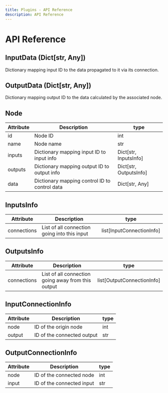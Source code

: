 ```yaml
---
title: Plugins - API Reference
description: API Reference
---
```


# API Reference

## InputData (Dict[str, Any])
Dictionary mapping input ID to the data propagated to it via its connection.

## OutputData (Dict[str, Any])
Dictionary mapping output ID to the data calculated by the associated node.

## Node
| Attribute | Description                                   | type                   |
| --------- | --------------------------------------------- | ---------------------- |
| id        | Node ID                                       | int                    |
| name      | Node name                                     | str                    |
| inputs    | Dictionary mapping input ID to input info     | Dict[str, InputsInfo]  |
| outputs   | Dictionary mapping output ID to output info   | Dict[str, OutputsInfo] |
| data      | Dictionary mapping control ID to control data | Dict[str, Any]         |

## InputsInfo
| Attribute   | Description                                  | type                      |
| ----------- | -------------------------------------------- | ------------------------- |
| connections | List of all connection going into this input | list[InputConnectionInfo] |

## OutputsInfo
| Attribute   | Description                                        | type                       |
| ----------- | -------------------------------------------------- | -------------------------- |
| connections | List of all connection going away from this output | list[OutputConnectionInfo] |

## InputConnectionInfo
| Attribute | Description                | type |
| --------- | -------------------------- | ---- |
| node      | ID of the origin node      | int  |
| output    | ID of the connected output | str  |

## OutputConnectionInfo
| Attribute | Description               | type |
| --------- | ------------------------- | ---- |
| node      | ID of the connected node  | int  |
| input     | ID of the connected input | str  |